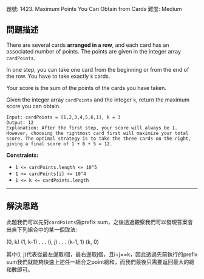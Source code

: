 題號: 1423. Maximum Points You Can Obtain from Cards
難度: Medium

## 問題描述

There are several cards **arranged in a row**, and each card has an associated number of points. The points are given in the integer array `cardPoints`.

In one step, you can take one card from the beginning or from the end of the row. You have to take exactly `k` cards.

Your score is the sum of the points of the cards you have taken.

Given the integer array `cardPoints` and the integer `k`, return the maximum score you can obtain.

```
Input: cardPoints = [1,2,3,4,5,6,1], k = 3
Output: 12
Explanation: After the first step, your score will always be 1. However, choosing the rightmost card first will maximize your total score. The optimal strategy is to take the three cards on the right, giving a final score of 1 + 6 + 5 = 12.
```

**Constraints:**

- `1 <= cardPoints.length <= 10^5`
- `1 <= cardPoints[i] <= 10^4`
- `1 <= k <= cardPoints.length`

---
## 解決思路

此題我們可以先對`cardPoints`做prefix sum，之後透過觀察我們可以發現答案會出自下列組合中的某一個取法:

(0, k)
(1, k-1)
.
.
.
(i, j)
.
.
.
(k-1, 1)
(k, 0)

其中(i, j)代表從最左邊取i個，最右邊取j個，且i+j==k，因此透過先前執行的prefix sum我們就能夠快速上述任一組合之point總和，而我們最後只需要返回最大的總和數即可。

